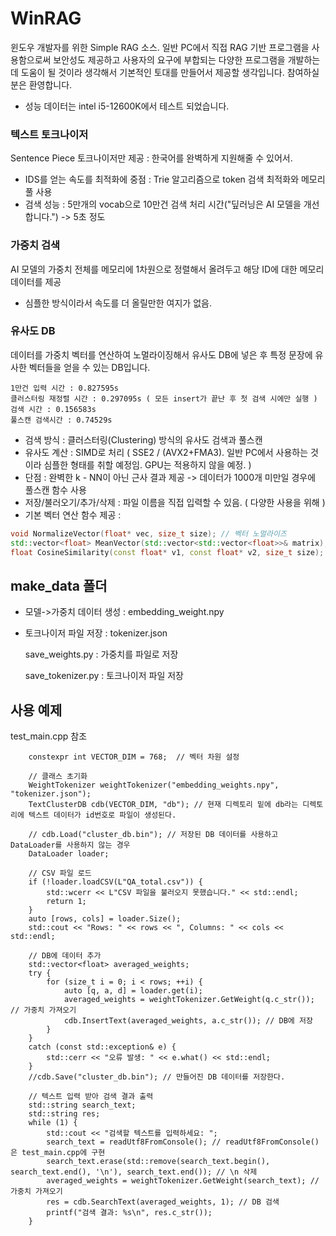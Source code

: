 # WinRAG
 윈도우 개발자를 위한 Simple RAG 소스. 일반 PC에서 직접 RAG 기반 프로그램을 사용함으로써 보안성도 제공하고 사용자의 요구에 부합되는 다양한 프로그램을 개발하는데 도움이 될 것이라 생각해서 기본적인 토대를 만들어서 제공할 생각입니다. 참여하실 분은 환영합니다.

* 성능 데이터는 intel i5-12600K에서 테스트 되었습니다.

### 텍스트 토크나이저
Sentence Piece 토크나이저만 제공 : 한국어를 완벽하게 지원해줄 수 있어서. 
- IDS를 얻는 속도를 최적화에 중점 : Trie 알고리즘으로 token 검색 최적화와 메모리풀 사용
- 검색 성능 : 5만개의 vocab으로 10만건 검색 처리 시간("딮러닝은 AI 모델을 개선합니다.") -> 5초 정도

### 가중치 검색
AI 모델의 가중치 전체를 메모리에 1차원으로 정렬해서 올려두고 해당 ID에 대한 메모리 데이터를 제공
- 심플한 방식이라서 속도를 더 올릴만한 여지가 없음.

### 유사도 DB
데이터를 가중치 벡터를 연산하여 노멀라이징해서 유사도 DB에 넣은 후 특정 문장에 유사한 벡터들을 얻을 수 있는 DB입니다. 
```
1만건 입력 시간 : 0.827595s
클러스터링 재정렬 시간 : 0.297095s ( 모든 insert가 끝난 후 첫 검색 시에만 실행 )
검색 시간 : 0.156583s
풀스캔 검색시간 : 0.74529s
```

- 검색 방식 : 클러스터링(Clustering) 방식의 유사도 검색과 풀스캔 
- 유사도 계산 : SIMD로 처리 ( SSE2 / (AVX2+FMA3). 일반 PC에서 사용하는 것이라 심플한 형태를 취할 예정임. GPU는 적용하지 않을 예정. )
- 단점 : 완벽한 k - NN이 아닌 근사 결과 제공 -> 데이터가 1000개 미만일 경우에 풀스캔 함수 사용
- 저장/불러오기/추가/삭제 : 파일 이름을 직접 입력할 수 있음. ( 다양한 사용을 위해 )
- 기본 벡터 연산 함수 제공 : 
```cpp
void NormalizeVector(float* vec, size_t size); // 벡터 노멀라이즈
std::vector<float> MeanVector(std::vector<std::vector<float>>& matrix); // 평균 벡터 계산
float CosineSimilarity(const float* v1, const float* v2, size_t size); // 코사인 유사도 계산
```

## make_data 폴더
 - 모델->가중치 데이터 생성 : embedding_weight.npy
 - 토크나이저 파일 저장 : tokenizer.json
   
   save_weights.py : 가중치를 파일로 저장

   save_tokenizer.py : 토크나이저 파일 저장

## 사용 예제
test_main.cpp 참조
```
    constexpr int VECTOR_DIM = 768;  // 벡터 차원 설정

    // 클래스 초기화
    WeightTokenizer weightTokenizer("embedding_weights.npy", "tokenizer.json");
    TextClusterDB cdb(VECTOR_DIM, "db"); // 현재 디렉토리 밑에 db라는 디렉토리에 텍스트 데이터가 id번호로 파일이 생성된다.

    // cdb.Load("cluster_db.bin"); // 저장된 DB 데이터를 사용하고 DataLoader를 사용하지 않는 경우
    DataLoader loader;

    // CSV 파일 로드
    if (!loader.loadCSV(L"QA_total.csv")) {
        std::wcerr << L"CSV 파일을 불러오지 못했습니다." << std::endl;
        return 1;
    }
    auto [rows, cols] = loader.Size();
    std::cout << "Rows: " << rows << ", Columns: " << cols << std::endl;

    // DB에 데이터 추가
    std::vector<float> averaged_weights;
    try {
        for (size_t i = 0; i < rows; ++i) {
            auto [q, a, d] = loader.get(i);
            averaged_weights = weightTokenizer.GetWeight(q.c_str()); // 가중치 가져오기
            cdb.InsertText(averaged_weights, a.c_str()); // DB에 저장
        }
    }
    catch (const std::exception& e) {
        std::cerr << "오류 발생: " << e.what() << std::endl;
    }
    //cdb.Save("cluster_db.bin"); // 만들어진 DB 데이터를 저장한다.

    // 텍스트 입력 받아 검색 결과 출력
    std::string search_text;
    std::string res;
    while (1) {
        std::cout << "검색할 텍스트를 입력하세요: ";
        search_text = readUtf8FromConsole(); // readUtf8FromConsole()은 test_main.cpp에 구현
        search_text.erase(std::remove(search_text.begin(), search_text.end(), '\n'), search_text.end()); // \n 삭제
        averaged_weights = weightTokenizer.GetWeight(search_text); // 가중치 가져오기
        res = cdb.SearchText(averaged_weights, 1); // DB 검색
        printf("검색 결과: %s\n", res.c_str());
    }
```

